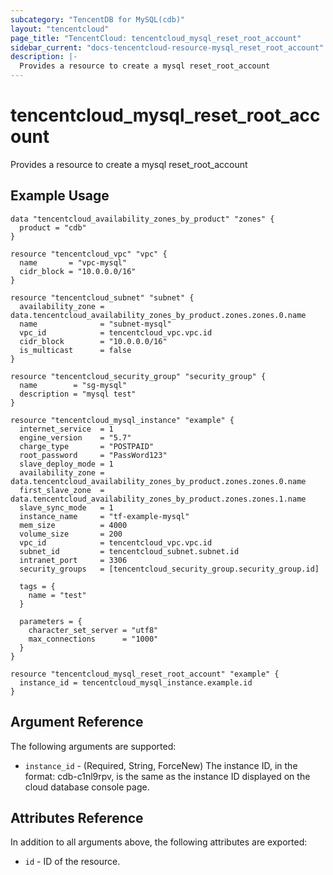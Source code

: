 ```yaml
---
subcategory: "TencentDB for MySQL(cdb)"
layout: "tencentcloud"
page_title: "TencentCloud: tencentcloud_mysql_reset_root_account"
sidebar_current: "docs-tencentcloud-resource-mysql_reset_root_account"
description: |-
  Provides a resource to create a mysql reset_root_account
---
```


# tencentcloud_mysql_reset_root_account

Provides a resource to create a mysql reset_root_account

## Example Usage

```hcl
data "tencentcloud_availability_zones_by_product" "zones" {
  product = "cdb"
}

resource "tencentcloud_vpc" "vpc" {
  name       = "vpc-mysql"
  cidr_block = "10.0.0.0/16"
}

resource "tencentcloud_subnet" "subnet" {
  availability_zone = data.tencentcloud_availability_zones_by_product.zones.zones.0.name
  name              = "subnet-mysql"
  vpc_id            = tencentcloud_vpc.vpc.id
  cidr_block        = "10.0.0.0/16"
  is_multicast      = false
}

resource "tencentcloud_security_group" "security_group" {
  name        = "sg-mysql"
  description = "mysql test"
}

resource "tencentcloud_mysql_instance" "example" {
  internet_service  = 1
  engine_version    = "5.7"
  charge_type       = "POSTPAID"
  root_password     = "PassWord123"
  slave_deploy_mode = 1
  availability_zone = data.tencentcloud_availability_zones_by_product.zones.zones.0.name
  first_slave_zone  = data.tencentcloud_availability_zones_by_product.zones.zones.1.name
  slave_sync_mode   = 1
  instance_name     = "tf-example-mysql"
  mem_size          = 4000
  volume_size       = 200
  vpc_id            = tencentcloud_vpc.vpc.id
  subnet_id         = tencentcloud_subnet.subnet.id
  intranet_port     = 3306
  security_groups   = [tencentcloud_security_group.security_group.id]

  tags = {
    name = "test"
  }

  parameters = {
    character_set_server = "utf8"
    max_connections      = "1000"
  }
}

resource "tencentcloud_mysql_reset_root_account" "example" {
  instance_id = tencentcloud_mysql_instance.example.id
}
```

## Argument Reference

The following arguments are supported:

* `instance_id` - (Required, String, ForceNew) The instance ID, in the format: cdb-c1nl9rpv, is the same as the instance ID displayed on the cloud database console page.

## Attributes Reference

In addition to all arguments above, the following attributes are exported:

* `id` - ID of the resource.



